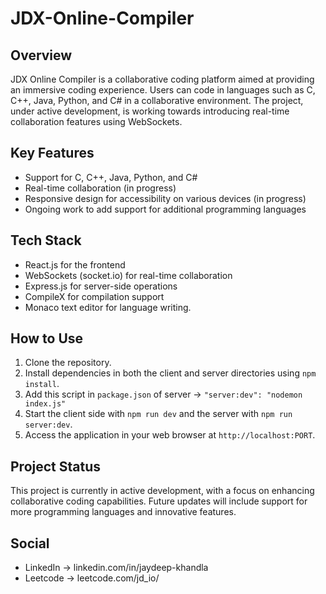 # JDX-Online-Compiler

## Overview

JDX Online Compiler is a collaborative coding platform aimed at providing an immersive coding experience. Users can code in languages such as C, C++, Java, Python, and C# in a collaborative environment. The project, under active development, is working towards introducing real-time collaboration features using WebSockets.

## Key Features

- Support for C, C++, Java, Python, and C#
- Real-time collaboration (in progress)
- Responsive design for accessibility on various devices (in progress)
- Ongoing work to add support for additional programming languages

## Tech Stack

- React.js for the frontend
- WebSockets (socket.io) for real-time collaboration
- Express.js for server-side operations
- CompileX for compilation support
- Monaco text editor for language writing.

## How to Use

1. Clone the repository.
2. Install dependencies in both the client and server directories using `npm install`.
3. Add this script in `package.json` of server -> `"server:dev": "nodemon index.js"`
4. Start the client side with `npm run dev` and the server with `npm run server:dev`.
5. Access the application in your web browser at `http://localhost:PORT`.

## Project Status

This project is currently in active development, with a focus on enhancing collaborative coding capabilities. Future updates will include support for more programming languages and innovative features.

## Social

- LinkedIn -> linkedin.com/in/jaydeep-khandla
- Leetcode -> leetcode.com/jd_io/
